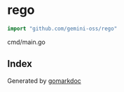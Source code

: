 <!-- gomarkdoc:embed:start -->

<!-- Code generated by gomarkdoc. DO NOT EDIT -->

# rego

```go
import "github.com/gemini-oss/rego"
```

cmd/main.go

## Index



Generated by [gomarkdoc](<https://github.com/princjef/gomarkdoc>)


<!-- gomarkdoc:embed:end -->